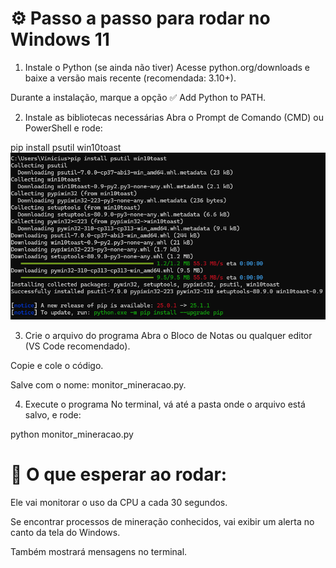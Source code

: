 # ⚙️ Passo a passo para rodar no Windows 11
1. Instale o Python (se ainda não tiver)
Acesse python.org/downloads e baixe a versão mais recente (recomendada: 3.10+).

Durante a instalação, marque a opção ✅ Add Python to PATH.

2. Instale as bibliotecas necessárias
Abra o Prompt de Comando (CMD) ou PowerShell e rode:

pip install psutil win10toast
![alt text](image.png)

3. Crie o arquivo do programa
Abra o Bloco de Notas ou qualquer editor (VS Code recomendado).

Copie e cole o código.

Salve com o nome: monitor_mineracao.py.

4. Execute o programa
No terminal, vá até a pasta onde o arquivo está salvo, e rode:

python monitor_mineracao.py

# 🔔 O que esperar ao rodar:
Ele vai monitorar o uso da CPU a cada 30 segundos.

Se encontrar processos de mineração conhecidos, vai exibir um alerta no canto da tela do Windows.

Também mostrará mensagens no terminal.